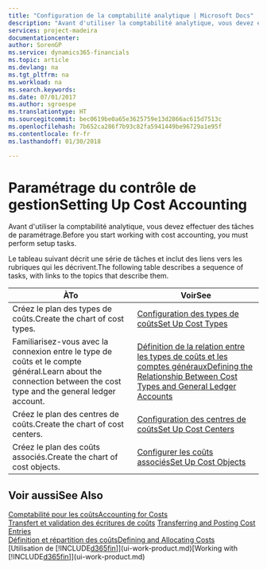 ```yaml
---
title: "Configuration de la comptabilité analytique | Microsoft Docs"
description: "Avant d'utiliser la comptabilité analytique, vous devez effectuer des tâches de paramétrage."
services: project-madeira
documentationcenter: 
author: SorenGP
ms.service: dynamics365-financials
ms.topic: article
ms.devlang: na
ms.tgt_pltfrm: na
ms.workload: na
ms.search.keywords: 
ms.date: 07/01/2017
ms.author: sgroespe
ms.translationtype: HT
ms.sourcegitcommit: bec0619be0a65e3625759e13d2866ac615d7513c
ms.openlocfilehash: 7b652ca286f7b93c82fa5941449be96729a1e95f
ms.contentlocale: fr-fr
ms.lasthandoff: 01/30/2018

---
```

# <a name="setting-up-cost-accounting"></a><span data-ttu-id="c08c9-103">Paramétrage du contrôle de gestion</span><span class="sxs-lookup"><span data-stu-id="c08c9-103">Setting Up Cost Accounting</span></span>
<span data-ttu-id="c08c9-104">Avant d'utiliser la comptabilité analytique, vous devez effectuer des tâches de paramétrage.</span><span class="sxs-lookup"><span data-stu-id="c08c9-104">Before you start working with cost accounting, you must perform setup tasks.</span></span>  

 <span data-ttu-id="c08c9-105">Le tableau suivant décrit une série de tâches et inclut des liens vers les rubriques qui les décrivent.</span><span class="sxs-lookup"><span data-stu-id="c08c9-105">The following table describes a sequence of tasks, with links to the topics that describe them.</span></span>

|<span data-ttu-id="c08c9-106">À</span><span class="sxs-lookup"><span data-stu-id="c08c9-106">To</span></span>|<span data-ttu-id="c08c9-107">Voir</span><span class="sxs-lookup"><span data-stu-id="c08c9-107">See</span></span>|  
|--------|---------|  
|<span data-ttu-id="c08c9-108">Créez le plan des types de coûts.</span><span class="sxs-lookup"><span data-stu-id="c08c9-108">Create the chart of cost types.</span></span>|[<span data-ttu-id="c08c9-109">Configuration des types de coûts</span><span class="sxs-lookup"><span data-stu-id="c08c9-109">Set Up Cost Types</span></span>](finance-how-to-set-up-cost-types.md)|  
|<span data-ttu-id="c08c9-110">Familiarisez-vous avec la connexion entre le type de coûts et le compte général.</span><span class="sxs-lookup"><span data-stu-id="c08c9-110">Learn about the connection between the cost type and the general ledger account.</span></span>|[<span data-ttu-id="c08c9-111">Définition de la relation entre les types de coûts et les comptes généraux</span><span class="sxs-lookup"><span data-stu-id="c08c9-111">Defining the Relationship Between Cost Types and General Ledger Accounts</span></span>](finance-defining-the-relationship-between-cost-types-and-general-ledger-accounts.md)|  
|<span data-ttu-id="c08c9-112">Créez le plan des centres de coûts.</span><span class="sxs-lookup"><span data-stu-id="c08c9-112">Create the chart of cost centers.</span></span>|[<span data-ttu-id="c08c9-113">Configuration des centres de coûts</span><span class="sxs-lookup"><span data-stu-id="c08c9-113">Set Up Cost Centers</span></span>](finance-how-to-set-up-cost-centers.md)|  
|<span data-ttu-id="c08c9-114">Créez le plan des coûts associés.</span><span class="sxs-lookup"><span data-stu-id="c08c9-114">Create the chart of cost objects.</span></span>|[<span data-ttu-id="c08c9-115">Configurer les coûts associés</span><span class="sxs-lookup"><span data-stu-id="c08c9-115">Set Up Cost Objects</span></span>](finance-how-to-set-up-cost-objects.md)|  

## <a name="see-also"></a><span data-ttu-id="c08c9-116">Voir aussi</span><span class="sxs-lookup"><span data-stu-id="c08c9-116">See Also</span></span>  
[<span data-ttu-id="c08c9-117">Comptabilité pour les coûts</span><span class="sxs-lookup"><span data-stu-id="c08c9-117">Accounting for Costs</span></span>](finance-manage-cost-accounting.md)  
<span data-ttu-id="c08c9-118">[Transfert et validation des écritures de coûts](finance-transfer-and-post-cost-entries.md) </span><span class="sxs-lookup"><span data-stu-id="c08c9-118">[Transferring and Posting Cost Entries](finance-transfer-and-post-cost-entries.md) </span></span>  
[<span data-ttu-id="c08c9-119">Définition et répartition des coûts</span><span class="sxs-lookup"><span data-stu-id="c08c9-119">Defining and Allocating Costs</span></span>](finance-define-and-allocate-costs.md)  
<span data-ttu-id="c08c9-120">[Utilisation de [!INCLUDE[d365fin](includes/d365fin_md.md)]](ui-work-product.md)</span><span class="sxs-lookup"><span data-stu-id="c08c9-120">[Working with [!INCLUDE[d365fin](includes/d365fin_md.md)]](ui-work-product.md)</span></span>

